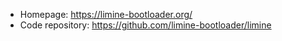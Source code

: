 - Homepage: https://limine-bootloader.org/
- Code repository: https://github.com/limine-bootloader/limine
